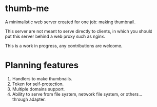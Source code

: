 thumb-me
========

A minimalistic web server created for one job: making thumbnail.

This server are not meant to serve directly to clients, in which you should put this server
behind a web proxy such as nginx.

This is a work in progress, any contributions are welcome.

Planning features
=================

1. Handlers to make thumbnails.
2. Token for self-protection.
3. Multiple domains support.
4. Ability to serve from file system, network file system, or others... through adapter.